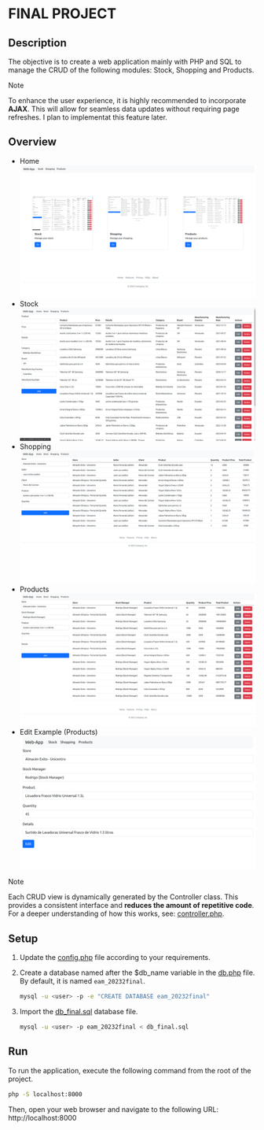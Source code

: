 # FINAL PROJECT

## Description

The objective is to create a web application mainly with PHP and SQL to manage the CRUD of the following modules: Stock, Shopping and Products.
> [!NOTE]
> To enhance the user experience, it is highly recommended to incorporate **AJAX**. This will allow for seamless data updates without requiring page refreshes. I plan to implementat this feature later.

## Overview

- Home
  ![home](docs/home.png)
- Stock
  ![stock](imgs/stock.png)
- Shopping
  ![shopping](imgs/shopping.png)
- Products
  ![products](imgs/products.png)
- Edit Example (Products)
  ![edit](docs/edit.png)

> [!NOTE]
> Each CRUD view is dynamically generated by the Controller class. This provides a consistent interface and **reduces the amount of repetitive code**. For a deeper understanding of how this works, see: [controller.php](controllers/controller.php).

## Setup

1. Update the [config.php](config/config.php) file according to your requirements.

2. Create a database named after the $db_name variable in the [db.php](config/config.php) file. By default, it is named `eam_20232final`.

   ```bash
   mysql -u <user> -p -e "CREATE DATABASE eam_20232final"
   ```

3. Import the [db_final.sql](db_final.sql) database file.

   ```bash
   mysql -u <user> -p eam_20232final < db_final.sql
   ```

## Run

To run the application, execute the following command from the root of the project.

```bash
php -S localhost:8000
```

Then, open your web browser and navigate to the following URL: http://localhost:8000
